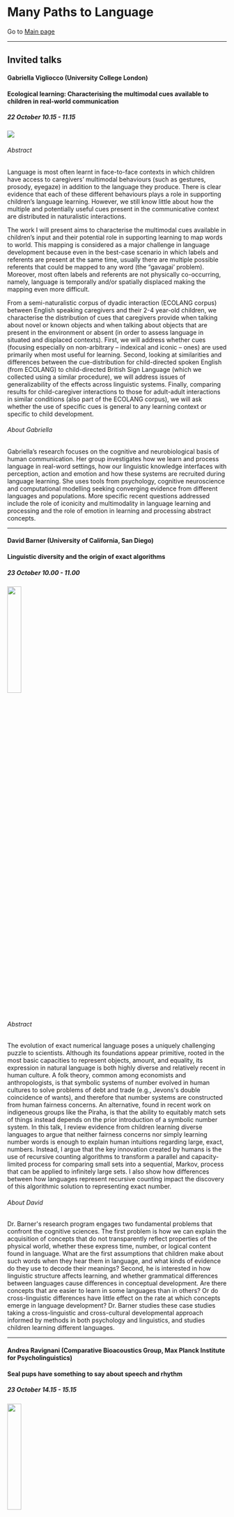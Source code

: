 # Many Paths to Language

Go to [Main page](../MPaL_handbook.md)

---

## Invited talks

#### Gabriella Vigliocco (University College London)
#### Ecological learning: Characterising the multimodal cues available to children in real-world communication

##### 22 October 10.15 - 11.15

<img src="./vigliocco.png">

###### Abstract

Language is most often learnt in face-to-face contexts in which children have access to caregivers’ multimodal behaviours (such as gestures, prosody, eyegaze) in addition to the language they produce. There is clear evidence that each of these different behaviours plays a role in supporting children’s language learning. However, we still know little about how the multiple and potentially useful cues present in the communicative context are distributed in naturalistic interactions. 
	
The work I will present aims to characterise the multimodal cues available in children’s input and their potential role in supporting learning to map words to world. This mapping is considered as a major challenge in language development because even in the best-case scenario in which labels and referents are present at the same time, usually there are multiple possible referents that could be mapped to any word (the “gavagai’ problem). Moreover, most often labels and referents are not physically co-occurring, namely, language is temporally and/or spatially displaced making the mapping even more difficult. 

From a semi-naturalistic corpus of dyadic interaction (ECOLANG corpus) between English speaking caregivers and their 2-4 year-old children, we characterise the distribution of cues that caregivers provide when talking about novel or known objects and when talking about objects that are present in the environment or absent (in order to assess language in situated and displaced contexts). First, we will address whether cues (focusing especially on non-arbitrary – indexical and iconic – ones) are used primarily when most useful for learning. Second, looking at similarities and differences between the cue-distribution for child-directed spoken English (from ECOLANG) to child-directed British Sign Language (which we collected using a similar procedure), we will address issues of generalizability of the effects across linguistic systems. Finally, comparing results for child-caregiver interactions to those for adult-adult interactions in similar conditions (also part of the ECOLANG corpus), we will ask whether the use of specific cues is general to any learning context or specific to child development. 

###### About Gabriella

Gabriella’s research focuses on the cognitive and neurobiological basis of human communication. Her group investigates how we learn and process language in real-word settings, how our linguistic knowledge interfaces with perception, action and emotion and how these systems are recruited during language learning. She uses tools from psychology, cognitive neuroscience and computational modelling seeking converging evidence from different languages and populations. More specific recent questions addressed include the role of iconicity and multimodality in language learning and processing and the role of emotion in learning and processing abstract concepts.

---

#### David Barner (University of California, San Diego)
#### Linguistic diversity and the origin of exact algorithms

##### 23 October 10.00 - 11.00

<img src="./barner.JPG" width="25%">

###### Abstract

The evolution of exact numerical language poses a uniquely challenging puzzle to scientists. Although its foundations appear primitive, rooted in the most basic capacities to represent objects, amount, and equality, its expression in natural language is both highly diverse and relatively recent in human culture. A folk theory, common among economists and anthropologists, is that symbolic systems of number evolved in human cultures to solve problems of debt and trade (e.g., Jevons's double coincidence of wants), and therefore that number systems are constructed from human fairness concerns. An alternative, found in recent work on indigeneous groups like the Piraha, is that the ability to equitably match sets of things instead depends on the prior introduction of a symbolic number system. In this talk, I review evidence from children learning diverse languages to argue that neither fairness concerns nor simply learning number words is enough to explain human intuitions regarding large, exact, numbers. Instead, I argue that the key innovation created by humans is the use of recursive counting algorithms to transform a parallel and capacity-limited process for comparing small sets into a sequential, Markov, process that can be applied to infinitely large sets. I also show how differences between how languages represent recursive counting impact the discovery of this algorithmic solution to representing exact number.

###### About David

Dr. Barner's research program engages two fundamental problems that confront the cognitive sciences. The first problem is how we can explain the acquisition of concepts that do not transparently reflect properties of the physical world, whether these express time, number, or logical content found in language. What are the first assumptions that children make about such words when they hear them in language, and what kinds of evidence do they use to decode their meanings? Second, he is interested in how linguistic structure affects learning, and whether grammatical differences between languages cause differences in conceptual development. Are there concepts that are easier to learn in some languages than in others? Or do cross-linguistic differences have little effect on the rate at which concepts emerge in language development? Dr. Barner studies these case studies taking a cross-linguistic and cross-cultural developmental approach informed by methods in both psychology and linguistics, and studies children learning different languages.

---

#### Andrea Ravignani (Comparative Bioacoustics Group, Max Planck Institute for Psycholinguistics)
#### Seal pups have something to say about speech and rhythm

##### 23 October 14.15 - 15.15

<img src="./ravignani.jpg" width="25%">

###### Abstract

Understanding the origins and evolution of human speech requires multidisciplinary approaches. One approach consists in investigating animals' capacities for sound production. In particular, the function, ontogeny, mechanisms and phylogeny of flexible vocal production in other animals can elucidate early stages of vocal production in the human lineage. Historically, comparative animal work in speech and language has been performed on either non-human primates or birds. However, at least four other taxonomic groups show greater phylogenetic proximity to humans than birds, and more developed vocal production learning capacities than primates. These groups are pinnipeds (true seals, sea lions, fur seals, and walrus), bats, cetaceans, and elephants. Here I focus on pinnipeds and argue that, although this research lags decades behind avian and primate work, pinniped work has much to offer to understand the origins of human speech and music. In this talk, I will first critically review available evidence on mammals' capacities for vocal production learning and rhythm. I will then present: (1) longitudinal data on vocal development in seal pups, suggesting how acoustic features in seal vocalizations change with age and sex, while factoring out maturational influences due to body growth and vocal tract characteristics, (2) a case study of spontaneous vocal imitation, and a systematic experiment of noise-induced frequency shit, suggesting seal pups can modulate their fundamental frequency and formants, (3) experimental data from two groups of seals exposed to conspecific repertoires of different sizes, suggesting that limited auditory input induces less variability in an individual repertoire, (4) daily tracking of acoustic temporal structure, suggesting that pup calls become more rhythmically structured over ontogeny, (5) preliminary evidence on pinnipeds' abilities for interactive vocal timing, obtained from group recordings, playback experiments, and computational modelling, suggesting some limited abilities for ‘turn-taking' in pups. Taken together, this on-going research suggests that pinnipeds' abilities to produce sounds, and to time them precisely, are more developed than previously surmised. Seals, especially in their puppyhood, can be good model species to better understand the evolution of the human speech and rhythm.

###### About Andrea

Why are humans musical, chatty animals? In my research, I investigate the evolutionary and biological bases of rhythm cognition and flexible sound production, and the role they played in the origins of music and speech in our species. I perform sound recordings and behavioral non-invasive experiments in non-human animals (mostly seals), as a comparative effort to understand the evolutionary history of human capacities. I complement animal research with human testing, neurobiological evidence, mathematical models, and agent-based simulations.
I completed my PhD in 2014. My doctoral research, in Vienna (Dept. of Cognitive Biology) and Edinburgh (Centre for Language Evolution), investigated rhythmic and syntactic-like capacities comparatively in humans, chimpanzees and monkeys. Between 2014 and 2020, I performed research as a postdoctoral fellow on vocal communication and rhythm in humans and baby seals, based at the AI-Lab Vrije Universiteit Brussel, Sealcentre Pieterburen, and Institute for Advanced Studies (UvA, Amsterdam). In spring 2020 I moved to the MPI in Nijmegen as an Independent Group Leader to start my interdisciplinary group, Comparative Bioacoustics.


<br/>
<br/>
<br/>
<br/>
<br/>


## Talks

### Language development in non-WEIRD contexts

#### 22 October 11.30 - 12.30

#### Universal and language-specific patterns in the acquisition of sign language phonology

[*Hannah Lutzenberger, Connie de Vos, Onno Crasborn, Paula Fikkert*](./authors.md)

h.lutzenberger@let.ru.nl

Children acquiring signed languages from birth parallel their speaking peers in linguistic milestones.[1] The acquisition of sign phonology brings extra hurdles: children learn to coordinate two articulators, i.e. two hands, and autofeedback is visual and/or tactile rather than auditory. This study is the first to investigate the acquisition of sign phonology in a non-WEIRD context: a Balinese village community. 

Kata Kolok (KK) emerged spontaneously in a labour-intensive community with high congenital deafness. KK's phonology is typologically distinct from WEIRD sign languages, with a larger signing space and fewer marked handshapes.[2] KK children receive signed input from birth, from many hearing and deaf signers. Thus, the acquisition setting is comparable to that of hearing children acquiring a spoken language, unlike the experience of most WEIRD deaf children [1]. 

Case studies of WEIRD sign languages show that early signing is characterised by simplification and substitution of handshapes, locations and movements. Children omit, repeat, or proximalise movements, produce signs at bigger and more salient locations, and assimilate and replace marked by unmarked handshapes.[1,3] 

Using longitudinal data, we examine universalities and differences in sign phonology acquisition. We predict cross-linguistic similarities in movement errors due to general motor development and differences in handshape and location errors due to KK's typological profile.  

We collected 1400 off-target signs produced by four deaf children (spanning 1;5-3;0 years) in a total of 75 hours of naturalistic recordings from the KK Child Signing Corpus. For each error, we analysed (i) attempted target signs, (ii) accuracy of handshape, movement, location, orientation, and body contact, and (iii) error types. Results are interpreted in the light of the literature and KK's phonological system. 

The errors in our data show similarities with patterns described for WEIRD sign languages; (i) handshape and location errors are most common and (ii) movement errors are rare and typically caused by omission or proximalisation. These commonalities may be linked to general motor development, suggesting universality in sign phonology acquisition. Critically, we also observe striking differences. Firstly, KK children substitute both marked and unmarked handshapes (Figure 1); this may be typologically grounded with fewer marked handshapes featuring in the KK lexicon. Secondly, KK children often increase or add body contact (Figure 1c-f). While a preference for fingertip contact has been mentioned in the literature, the role of contact has not been discussed extensively. Increased contact may be a typological feature of KK, but may also be more central to early signing: rather than increasing saliency of location, displacing signs might increase proprioception, providing more autofeedback.

This is the first study to corroborate similarities and differences in child errors of KK and WEIRD sign languages, finding that acquisition of movement has universal tendencies, while handshape and location may be more susceptible to typological differences such as diverging phonologies and language ecologies.

References

1.	Chen-Pichler, D. (2012) Language acquisition. In R. Pfau, B. Woll and M. Steinbach (Eds.), Sign Language: An international handbook (pp. 647-686). Berlin: de Gruyter.

2.	Marsaja, G.I. (2008). Desa kolok: A deaf village and its sign language in Bali, Indonesia. Nijmegen: Ishara Press.

3.	Meier, R. (2005). The forms of early signs: explaining signing children's articulatory development. In B. Schick, M. Marschark, and P. Spencer (Eds.), Advances in the Sign Language Development of Deaf and Hard-of-Hearing Children. Oxford University Press, 202–230.

![Attachment](attachments/86-1.png)

---
<br/>
<br/>
<br/>
<br/>
<br/>

#### Amount and quality of input across speakers: Analysing Sesotho and French corpora

[*Georgia Loukatou, Camila Scaff, Katherine Demuth, Alejandrina Cristia, Naomi Havron*](./authors.md)

georgialoukatou@gmail.com

Most language acquisition research is based on Western, Educated, Industrialised, Rich, Democratic (WEIRD) communities (Henrich, Heine & Norenzayan, 2010), where the primary caregiver is the mother. Mother-child dyad speech has long been the focus of early input studies, despite evidence suggesting that non-maternal input can be important for language outcomes (e.g. Demuth, 1986). Additionally, in many communities (particularly non-WEIRD ones), interaction occurs with multiple speakers rather than mostly the mother (e.g. Casillas, Brown & Levinson, 2019). Yet, few studies describe child-directed speech (CDS) from various speakers, and even fewer investigate this across cultures (see Shneidman & Goldin‐Meadow, 2012). 

In this study, we analyse speech produced around and to children by their mother, other children and adults, in two diverse cultures. We ask who produces the input, and how much of it is child-directed. We also ask whether different speakers vary in terms of utterance length, function (ratio of questions) and lexical diversity. To answer these questions, we annotated three corpora. The non-WEIRD Demuth corpus (Demuth, 1992) in the Sesotho language was recorded in non-industrial South African Lesotho. It contains input to three toddlers aged 2;1-3;3 years. We also annotated recordings from the WEIRD Lyon and Paris corpora (Demuth & Tremblay 2008; Leroy, Mathiot & Morgenstern, 2009) for three children- those with siblings, and the same age range as in the Demuth corpus.

More than 80% of input is child-directed for both French and Sesotho. On average, 79% of French CDS utterances comes from mothers, whereas in Sesotho only 25.3% does (Figure 1). Other children (siblings and peers) provide 3.3% of French CDS, when in Sesotho it corresponds to 10 times that proportion (38.5%). Other adults provide 9.2% of French CDS, versus 15.8% in Sesotho. We ran a mixed-effects linear regression predicting the relative amount of input from different speakers at each session, including a random intercept for target child. The independent variables were the speaker category (mother, children, adults), language (Sesotho, French) and their interaction. There were significant interactions; the ratio of speech from mothers was lower in Sesotho than French (β =-0.27, SE =.0.41, t=-6.31, p<.001), but that from other children was higher (β =0.19, SE =.0.48, t =3.91, p=.002). There were differences between languages in utterance length, function and lexical diversity of CDS, but no differences across speakers in utterance length and lexical diversity. However, children asked considerably less questions in both Sesotho and French (Figure 2).

Thus, CDS is significantly prevalent over overheard speech for both settings. However, the input composition is dramatically different; maternal input is more dominant in the WEIRD corpora compared to the non-WEIRD one. In the latter, other children's input is more prevalent than maternal input, consistent with previous non-WEIRD descriptions. Interestingly, in terms of speech quality, other children's and adults' CDS present similarities with maternal speech within each culture. These results invite further cross-cultural early input research, in order to check if these speech compositions and qualities are representative of WEIRD and non-WEIRD quantifiable distinctions, and the impact these might have for language development.

![Attachment](attachments/88-1.png)

![Attachment](attachments/88-2.png)

---
<br/>
<br/>
<br/>
<br/>
<br/>

#### Child-directed speech of multiple socializes in Mayan Tsotsil acquisition: A qualitative and interactional look

[*Lourdes De León*](./authors.md)

lourdesdeleonp@gmail.com

Research on input and child-directed speech [hereafter CDS] has been strongly biased toward dyadic mother-child interaction. Language socialization studies have long argued that the communicative environments of children show cultural variation and that, in many cultures, CDS is low in frequency and may be distributed among multiple caregivers (de León 2012; Ochs & Schieffelin 1984). Recent cross-cultural studies in language acquisition provide statistical evidence on the low frequency of direct input to infants in several nonindustrial societies; they argue that, the low rate notwithstanding, children show no language developmental delays (Shneidman & Goldin-Meadow 2012). However, given its statistical orientations, these studies normally consider decontextualized linguistic items while neglecting the real-time interactions that originally mediated the data. As a result, we know very little of the interactional dimensions of CDS in such cultural contexts.

The present study aims to address this gap by providing a linguistic anthropological analysis of CDS in Tsotsil Mayan. As in many nonindustrial societies, CDS in Tsotsil has a significantly lower rate compared to Western middle-class input reports (see Casillas, Brown and Levinson 2019 for Tseltal, neighbouring language). However, I will document here how Tsotsil infants are immersed in a variety of interactions distributed across multiple caregivers. Among adult caregivers we find a collection of interactional routines (e.g., rhetorical questions, prompting, teasing, and directives) that normally occur in triadic and other multiparty interactions (de León 2012). Sibling socializers also engage with young charges in play and care interactions some of which highlight structural properties of the language. Both adult and sibling CDS provide variation sets with morphological and lexical substitutions as well as repetition and rephrasing (Küntay and Slobin 2002).

In contrast to the conventional definition of input, which constructs the infant as a receptive vessel of language, an interactional approach to CDS reveals children's emerging skills as semiotic agents who co-construct action and meaning with others. I argue here for including a broader spectrum of sources of input coming from multiple socializers to gain a more complete picture of communicative environments of children in nonindustrial cultures. To fully appreciate the richness of this process, we must consider the qualitative dimensions of CDS anchored in natural, everyday interactions.

The study is rooted in over three decades of anthropological and linguistic research in Zinacantán, Chiapas, México. It is part of larger longitudinal research on language acquisition and socialization of four children from 1 to 4 years old (de León 2012) and five supplementary children. For the present study, I focus on two focal children (a girl and a boy) of the same extended family. For the first child I look at a sample of data of interactional routines at 11 months old. For the second child I analyze twenty events of sibling play and care from 1;7 to 2;7 years old.

References

Casillas M, Brown P, Levinson SC. 2019. Early language experience in a Tseltal Mayan village. Child Development. DOI 10.1111/cdev.13349

De León L. 2012. Language socialization and multiparty participation frameworks. In The Handbook of Language Socialization, ed. A Duranti, E Ochs, BB Schieffelin, pp. 81–111. Malden: Wiley-Blackwell

Küntay, A., Slobin, D. I. (2002). Putting interaction back into child language: Examples from Turkish. Psychology of Language and Communication, 6:5-14.

Ochs E, Schieffelin BB. 1984. Language acquisition and socialization: Three developmental stories. In Culture Theory: Essays on Mind, Self, and Emotion, ed. RA Shweder, RA LeVine, pp. 276–320. Cambridge: Cambridge Univ. Press

Shneidman L, Goldin-Meadow S. 2012. Language Input and Acquisition in a Mayan Village: How important is directed speech? Developmental Science 15(5): 659–73

---
<br/>
<br/>
<br/>
<br/>
<br/>

Go to [Main page](../MPaL_handbook.md)

---

### Disorders and delays in language development

#### 22 October 11.30 - 12.30

#### Varying relationships between parent input and the neural mechanisms of language development in infants at high and low risk for Autism

[*Rachel R. Romeo, April Boin Choi, Laurel J. Gabard-Durnam, Carol L. Wilkinson, April R. Levin, Helen Tager-Flusberg, Charles A. Nelson III*](./authors.md)

rachelromeo@gmail.com

Introduction: Autism Spectrum Disorder (ASD) is a neurodevelopmental disorder characterized by general impairments in social communication skills, though children with ASD vary greatly in the development of other receptive and expressive language skills. Because early language skills predict later functioning in individuals with ASD, it is critical to better understand factors that influence language development in this population, how this may differ from typically developing children, and the neurobiological mechanisms by which these factors influence early development. 

Methods: We investigated these questions in a subsample of infant-mother dyads from a longitudinal, prospective study of ASD biomarkers in 218 infants at either high familial risk of ASD (HRA) due to having an older sibling with ASD, or low risk controls (LRC) who have no family history of ASD. The present subsample (n=48) included 25 LRC and 23 HRA infants, of whom 12 received ASD diagnoses (HRA+, oversampled) and 11 did not (HRA-). At 18 months of age, dyads engaged in 10 minutes of free-play with a set of experimenter-provided toys. Videos were transcribed verbatim and three measures of parent language input were extracted, including quantitative measures (word tokens) and qualitative measures of lexical diversity (word types) and grammatical complexity (mean length of utterance [MLU] in morphemes). At 24 months, standardized assessments of receptive and expressive language skills (Mullen Scales of Early Learning) and high-density resting-state electroencephalography (EEG) were collected. The EEG measure of interest is power in the gamma band (30-50 Hz) over the frontal scalp region, which has previously been found to relate to children's development of language and higher cognitive skills. 

Results: In the sample as a whole, all three input measures (types, tokens, and MLU) were positively correlated with expressive MSEL scores, indicating that infants exposed to greater quantity and quality of input at 18 months exhibited greater expressive language scores 6 months later. Only tokens correlated with receptive MSEL scores. A group-by-input interaction indicated that HRA infants showed stronger input-skill relationships than LRC infants, and within the HRA group, HRA+ infants showed stronger input-skill relationships than HRA- infants (Figure 1). Furthermore, in high risk infants, greater/higher quality input was correlated with lower baseline frontal gamma power, which significantly mediated relationships between input and later expressive language scores (Figure 2).

Conclusion: Results indicate frontal gamma power as a mechanism linking quantitative and qualitative measures of language input to language development in infants at elevated risk of ASD, and importantly, suggest that neural mechanisms underlying language input-output relationships vary depending on ASD risk and diagnosis. Furthermore, findings of a moderation by group suggest that infants at familial risk of ASD may be even more sensitive to the quantity and quality of their language environments. This has important implications for early intervention to support language development in high-risk children.

![Attachment](attachments/20-1.png)

![Attachment](attachments/20-2.png)

---
<br/>
<br/>
<br/>
<br/>
<br/>

#### Naturalistic language input to Blind, Deaf/Hard-of Hearing, and typically-developing infants: A quantitative and qualitative analysis

[*Erin E. Campbell, Sarp Uner, Elika Bergelson*](./authors.md)

erin.e.campbell@duke.edu

Blind, deaf/hard-of-hearing (DHH), and typically-developing infants have divergent sensory experiences, but does their early linguistic input vary as well? Quantitatively, DHH and typically-developing children are reported to hear equivalent adult word counts in naturalistic recordings (VanDam et al., 2012); this has never been examined in blind children. Qualitatively, parent speech is found to vary across groups in utterance-type (blind vs. sighted; Kekelis & Anderson, 1984; Moore & McConnachie, 1994) and parent responsiveness (DHH vs. hearing; Nittrouer, 2010). While blind children quickly catch up to typically-developing peers on language milestones (Landau & Gleitman, 1985; Perez-Pereira & Conti-Ramsden, 1999), DHH children learning spoken language often experience persistent delays (Moeller et al., 2007). However, no previous work compares language input across blind, DHH, and  typically-developing infants, using one methodological approach. We tackle this here, asking whether parent speech varies by infants' sensory abilities: quantitatively (Analysis 1: talk amount), and qualitatively (Analysis 2: talk content). 

Analysis 1: We measured speech input using LENA daylong audio-recordings from blind infants (n=5; age: 9-31 mos.)*, DHH infants (n=11; age: 14-31 mos.), and typically-developing infants (n=22; matched to DHH on age or hearing-age, maternal education, and gender; age: 6-31 mos.). Using LENA's Adult-Word-Count estimate, we find no significant differences in speech input quantity across groups (ps> .05 by Kruskal-Wallis Test; Fig.1). 

Analysis 2: We collected 30-minute video-recordings of unstructured parent-child interaction from one blind infant (n=1; age: 10 and 14 mos.)*, and used analogous video-recordings from DHH (n=22; age: 13-16 mos.) and typically-developing infants (n=18; age: 13 mos.). These video-recordings were fully transcribed and part-of-speech tagged. We focus on sense-specific adjectives as one way parents may provide linguistic descriptions of perceptual features that their children cannot access. Adjective tokens were coded as amodal, visual, tactile, hearing, smell, or taste. While we found no difference in overall adjective quantity or in proportion of amodal adjectives (Kruskal-Wallis test; p>.05), adjective modality differed by group (Fig.2). Specifically, DHH infants heard the smallest proportion of hearing-related adjective tokens (Bonferroni-corrected Dunn Test, p=.035; Fig.2).

Taken together, these results suggest that (1) blind, DHH, and typically-developing infants are exposed to approximately the same amount of linguistic input but that (2) the content of this input may be tailored to the child's sensory experience, particularly for DHH infants. Notably, speech in the environment of DHH infants may misrepresent speech heard by these children; our qualitative result of fewer hearing-related adjectives said to DHH infants highlights a further difference in their input. In contrast, while Ns are low, blind infants appear to hear similar speech input as sighted peers, with more work needed. These results provide initial data on how much parents talk to blind, DHH, and typically-developing infants, and how modality-specific this language input may be. This in turn has implications for the language learning trajectories and lexicons of infants with differing sensory experiences.



\* In US/Europe: Incidence of blindness in children is 3/10,000; incidence of DHH (>40 dB) is ~10/10,000 (Gilbert 2003; CDC, n.d.). This difference is reflected in our sample sizes; recruitment is ongoing.

![Attachment](attachments/95-1.png)

![Attachment](attachments/95-2.png)

---

#### Task-dependent impact of adult words on vocalization patterns in Angelman and Down Syndromes

[*Lisa R. Hamrick, Amanda Seidl, Bridgette L. Kelleher*](./authors.md)

lrague@purdue.edu

Background: North American children who hear more adult speech vocalize more and have better language outcomes (e.g., Ramírez‐Esparza, García‐Sierra, & Kuhl, 2014). Furthermore, recent evidence suggests that adult and child vocalizations may vary by setting and task, meaning that certain tasks may be well-suited to evoke particular vocalization patterns in typically developing children and their caregivers (Soderstrom & Wittebolle, 2013). Children with neurogenetic syndromes, such as Angelman syndrome (AS) and Down syndrome (DS), exhibit language delays early in development; however, it is unclear whether adult speech and task context similarly impact early speech development among children with these syndromes, as most research has been conducted in non-syndromic populations. Importantly, children with neurogenetic syndromes may exhibit differences in their responsiveness to adult words or sensitivity to task context which influence the efficacy of standard intervention approaches. Therefore, clarifying these associations in neurogenetic groups provides an opportunity to tailor early intervention strategies to the needs of these unique populations (Mahoney et al., 2020). This study examines child vocalization patterns and the impact of adult speech across three discrete tasks – child-only play, unstructured parent-child interaction, and structured parent-child interaction. 

Method: Six children with AS (aged 11-19 months) and 15 children with DS (aged 5-20 months) completed PANDAbox, a series of parent-administered play-based tasks via telehealth. We focus on 3 tasks from PANDAbox: the Developmental Play Assessment (DPA), Parent-Child Interaction (PCI), and Story Time (ST). During DPA, children play independently with 3 sets of toys for 8.5 min while parents are instructed to refrain from engaging with their child. During PCI, the child and parent play together with another set of toys for 10 min. During ST, parents are provided with a short book to read with their child (task length: 1-6 min). We used the LENA system (Xu et al., 2008) to audio record all 3 tasks. We used utterance-level data obtained from LENA software to calculate the number of child vocalizations (CV) and adult words (AW) that occurred during each task, which we converted to rates (count/min) to account for varying task lengths. We predicted (1) that there would be a positive association between CV rate and AW rate during PCI and ST and (2) that CV rate would be higher during PCI and ST than during DPA. We also explored (3) whether CV and AW rates are different between PCI and ST. 

Results: We conducted analyses in R. We used non-parametric analyses (Wilcoxon, Spearman's) and discuss results in terms of effect sizes due to our small sample. We ran analyses for each group separately. CV and AW rate were not significantly associated during any tasks for either group (rho's<.37, p's>.497; Figure 1). CV rate during PCI and ST was generally higher than CV rate during DPA for AS (PCI: W=11, p=.310, d=.58; ST: W=11, p=.310, d=.65) and DS (PCI: W=78, p=.158, d=.71; ST: W=63, p=.042, d=.73; Figure 2). CV rate did not differ between PCI and ST for either group (p's=1.00; Figure 2). AW rate was higher during ST than PCI for both groups (AS: W=24, p=.394, d=.64; DS: W=181, p=.004, d=1.14; Figure 2). 

Conclusion: We found that children in both groups tend to vocalize at higher rates while interacting with a parent compared to supervised independent play, and parents' word counts were highest while reading a book with their child. However, child vocalization rate was not related to adult word rate in either interactive task, suggesting that adult vocal behavior may not impact child vocal patterns over and above the effect of task context during short, structured tasks. These findings can inform language treatment planning by clarifying which factors are relevant for increasing child speech rate for children with neurogenetic syndromes.

![Attachment](attachments/72-01.png)

![Attachment](attachments/72-02.png)

---
<br/>
<br/>
<br/>
<br/>
<br/>

Go to [Main page](../MPaL_handbook.md)

---

### Complexity in child-directed speech

#### 22 October 13.15 - 14.15

#### Parents' talk about conceptual categories with infants: Stability, variability, and implications for expressive language development

[*Ran Wei, Anna Kirby, Letitia Naigles, Meredith Rowe*](./authors.md)

ran_wei@g.harvard.edu

Children's developing understanding of conceptual categories plays a critical role in their language development. Word learning stands at the crossroads of children's language and conceptual development and serves as a gateway to development in both domains (Waxman, 2007). Many theories of lexical development contend that children acquire language through their interactions with the social world, especially with their parents (Vygotsky, 1978; Waxman & Hall, 2007). Talk about conceptual categories is a potential mechanism through which parental input facilitates word learning. Regularities in linguistic input that highlight properties and boundaries of categories may support children's acquisition of concepts and corresponding labels (Mervis, 1987).
The current study aims to test this hypothesized mechanism. Previous studies have shown that adults' use of generics (e.g.,“Strawberries are delicious.”), one form of talk about categories, contributes to children's learning about categories and their properties (Gelman et al., 2014). However, it remains unknown how parents use generics with infants. Further, we know little about other ways in which parents discuss categories with children or about associations between parents' talk about categories and children's expressive language development.

The current study addresses the following questions:

1. Do parents discuss conceptual categories with infants, and if so how?
2. Does parents' input about conceptual categories vary by parent education?
3. Does parents' discussion of categories predict infants' expressive language skills?

The sample consisted of forty-six U.S. families with varying levels of parental education, M = 15.6 years, SD = 2.14, range = 10 – 18. We recorded and transcribed caregiver-child dyads' semi-structured play sessions at child age 10, 12, 14, and 16 months. Transcripts were coded for parents' talk about categories (see Table 1 for coding scheme), Cohen's Kappas > 0.80. We calculated the raw frequency of parents' generic language (GL), non-generic language about categories (CL), and total utterances about categories (GCL, including both GL and CL). To account for parents' overall talkativeness, we also calculated the density of GL, CL, and GCL (i.e., frequency divided by the total number of parental utterances). We derived parents' word types (i.e., the number of different words produced) from the transcripts as a control measure of parental vocabulary diversity. Parents reported children's receptive and expressive vocabulary using the MB-CDI at each visit, and we used the Mullen Scales of Early Learning to assess children's expressive language skills at 18 months.

We found that individual differences in parent GL use were stable over time, whereas differences in CL use were more variable. That is, overall, parents who used more and denser GL at one visit also did so at other visits. Parents who had received more education produced more and denser GCL. The mean frequency and density of GL and GCL (averaged across the four visits), as well as the mean frequency (but not mean density) of CL, significantly predicted children' expressive language at 18 months, controlling for parent education, 10-month receptive vocabulary, treatment status, and parent mean word types across visits (see Table 2 for OLS regression models). Further, controlling for covariates, the mean frequency of GCL mediated associations between parent education and children's 18-month expressive language skills. Our findings suggest that parents' talk about categories may support children's learning about categories and their corresponding labels.

![Attachment](attachments/50-1.png)

![Attachment](attachments/50-2.png)

---

#### Testing syntactic simplicity: wh-in-situ vs. fronted wh-questions in L1 acquisition

[*An Nguyen, William Howe, Géraldine Legendre*](./authors.md)

an.nguyen@jhu.edu

A detailed examination of 10,000 English wh-questions from CHILDES reveals that the reported empirical picture of wh-question acquisition is incomplete: a type of wh-in-situ, probing questions (PQs), has been left out from most discussions despite its presence (>10%) in child-directed speech. Unlike wh-in-situ echo questions (EQs), PQs are used to request new information, and parents frequently use PQs and fronted information-seeking questions alternatively. An example from the Weist corpus is shown below:

FAT: if the dinosaur roars what's the baby gonna do? - CHI: it gonna roar [...]

FAT: but if the dinosaur roars the baby is gonna be what? - CHI:  scared.

The presence of PQs contradicts a popular claim that children never hear wh-in-situ questions in English (Yip and Matthews, 2007) or only hear them as EQs (Becker and Gotowski, 2015). Furthermore, the fact that PQs share the pragmatic space with fronted wh-questions while having fewer syntactic operations (no overt wh-movement or auxiliary inversion) allows us to test simplicity-based theories of syntax acquisition (e.g. Jakubowicz, 2011), which predict children's preference for PQs. This experimental study seeks to (1) confirm that children accept PQs as information-seeking questions and (2) test the simplicity-based account's prediction.

Nineteen native English-speaking children (M=4.01, 7 males) participated in a comprehension-production study. The comprehension task contained 12 vignettes. Children saw the stories on the screen while hearing true but under-informative statements (Figure 1). At the end of each vignette, children heard either a PQ or EQ (both have the same surface structure but differ prosodically, as EQs have a strong rising pitch while PQs have a flat/falling pitch). If they understand the pragmatics of EQs and PQs, they will repeat the under-informative statement given an EQ but provide the more specific answer given a PQ. Indeed, children gave new-information answers to PQs and repetition answers to EQs with an accuracy significantly above chance (t(147)=2.86, p=0.004), and provided twice as many target as non-target answers (Table 1). In the elicitation task, children were instructed to ask an alien several wh-questions. The experimenter first primed them by using both an in-situ and a fronted wh-structure in 2 practice trials. Children completed 10 additional trials. Despite the priming attempt, children only produced fronted wh-questions. 

The comprehension results confirm that children can use prosody to aid comprehension (Snedeker, 2008). Children differentiate PQs from EQs and understand that PQs request new information. This challenges the assumption that children only interpret English wh-in-situ as EQs. The elicitation results, however, do not support simplicity-based accounts (PQs were not produced). Two possible explanations are explored. First, children prefer to maximize the interrogative illocutionary force. This is supported by Pozzan and Valian (2016): despite 38% of non-inverted yes/no questions in child-directed speech, children never produce such structures when elicited. In their and our case, children choose to signal a question early by fronting the wh-word/auxiliary over a simpler syntactic structure. Second, in line with Schneider et al.'s (2019) proposal that children's production has less variability than their input because they filter out low-frequency variants, English-speaking children may treat PQs as ‘noise' and only regularize to higher-frequency fronted questions. However, frequency cannot be the sole determiner: despite having similar input frequencies of wh-in-situ, French-speaking children do produce this structure in elicitation tasks (Strik, 2007). Regularization may also be sensitive to the number of variants (types of wh-questions) as well as across-speakers variability within each type. French allows more wh- variants, and their wh-in-situ shows less prosodic variability than English.

![Attachment](attachments/85-1.png)

![Attachment](attachments/85-2.png)

---

#### Characterising lexical richness in the language of children's books

[*Nicola Dawson, Yaling Hsiao, Kate Nation*](./authors.md)

nicola.dawson@psy.ox.ac.uk

Children learn from the language they hear (e.g., Cameron-Faulkner et al., 2003). Evidence suggests that children who experience greater amounts of sophisticated and diverse child-directed talk develop larger vocabularies and better reading skills, and are at an advantage in early school achievement (Hart & Risley, 1995; Huttenlocher et al., 1991, 2010; Rowe, 2008, 2012). Access to the language of children's books via shared reading may be a particularly rich source of linguistic input in the early years, but to understand how exposure to book language may support children's learning, it is important to identify how book language differs to everyday conversation.

In this study, we compared the lexical properties of children's picture books and child-directed speech. The picture book corpus comprised 160 texts commonly read to children aged 0-5 years (around 316,000 words), while the spoken language corpus comprised adult speech directed at children within a similar age range compiled from 10 corpora in the CHILDES UK database (around 3.8 million words). Our aims were to a) quantify how the language of children's books differs from child-directed speech on measures of lexical richness (e.g., lexical diversity and lexical density), and b) identify the words occurring in children's books that are most uniquely representative of book language, and examine how their lexical properties differ from words that occur more commonly in child-directed speech. 

Following Montag et al. (2015), we examined lexical diversity in each corpus by plotting the number of unique words (types) against the total number of words (tokens) at different sample sizes. These type-token ratio curves show that, at any given sample size, picture books contain a greater number of unique word types than child-directed speech, replicating the finding reported in Montag et al. (2015). Lexical density was calculated as the number of words in each corpus classed as ‘lexical' relative to the total number of words. Lexical items comprised nouns (excluding proper nouns and pronouns), adjectives, verbs (excluding modal and auxiliary verbs) and adverbs derived from adjectives (e.g., ‘fast' and ‘happily'). These analyses revealed that lexical density in the picture book corpus was 43%, compared to 29% in our sample of child-directed speech. 

To identify the words most unique to children's picture books, we performed a keyword analysis with the picture book corpus as the target corpus, and the spoken language corpus as the reference corpus (Kilgarriff, 2009). This method produces a ‘keyness' score for each entry in the target corpus which reflects frequency of occurrence in the target corpus relative to frequency of occurrence in the reference corpus. Words with higher keyness scores are more unique to book language, while words with keyness scores below 1 are more common in child-directed speech. We then selected the 300 words with the highest keyness scores and the 300 words with the lowest keyness scores and compared them on three lexical properties: age of acquisition, arousal, and concreteness. Our analyses indicated that the words most representative of children's picture books are later acquired, more abstract, and more arousing than the words more commonly encountered in child-directed speech (Figure 1). 

Our analyses show that the language of children's books is lexically denser and more lexically diverse than the language children hear via conversational spoken language. The words that are most unique to children's books relative to everyday spoken conversation are more advanced, and represent the types of words children need to read, understand and use as they become independently literate. These findings have implications for children's early language learning, as access to books via shared reading activities may help contribute to a richer, more sophisticated and more diverse linguistic environment.

![Attachment](attachments/4-1.png)

---
<br/>
<br/>
<br/>
<br/>
<br/>

Go to [Main page](../MPaL_handbook.md)

---

### Language processing across age and input characteristics

#### 22 October 13.15 - 14.15

#### Investigating the interplay between parental speech input, speed of processing and vocabulary development

[*Julia Egger, Caroline Rowland, Christina Bergmann*](./authors.md)

julia.egger@mpi.nl

Infants show wide variability in their early language acquisition. Past research has linked parental speech input, both in terms of quantity and quality, to this variability. But not only the parental input, also the infant's own abilities play an important role. Hurtado, Marchman and Fernald (2008) investigated the relationship between various measures of parental speech input (number of utterances, word tokens, word types and mean length of utterance) to the concurrent vocabulary size of 18-month-old infants and their vocabulary growth at 24 months (as measured by the CDI) as well as to the infants' lexical processing speed. They showed that the way mothers talked to their child affects both the infants' vocabulary growth as well as their individual speed of processing ability. Weisleder and Fernald (2013) took the investigations a step further and looked into how the amount of child-directed speech impacted vocabulary growth through speed of processing. Their results reveal that the effect of the speech input on vocabulary is mediated by the infants' individual processing capabilities.

However, it is still unclear which aspects of the speech input influence the infant's linguistic development and to which extent and how they then interact with individual speed of processing. 

Two of the aspects that Hurtado and colleagues studied were maternal (1) mean length of utterance (MLU) as an indicator of input complexity and (2) number of word types as an index of lexical diversity. While both of these are expected to play a major role in determining how children acquire language, we suggest that the impact they have on language development might be different for these factors. 

Parental MLU, indicating input complexity, might provide benefits for the children, but only if they can process these longer and more complex sentences. We therefore predict that the influence of parental input complexity on vocabulary development will be mediated through the infant's individual speed of processing. We hypothesise concretely that fast processors will benefit from higher parental MLU as they can process more complex sentences, whereas slow processors may be hindered by regularly hearing such complex sentences in their input.

Regarding lexical diversity, we would not expect an influence on processing capabilities. Rich variety in lexical input aids the children in building their lexicon, which then in turn can affect their processing. Thus, we hypothesise that lexical diversity correlates with vocabulary and has no direct link to speed of processing, which might indirectly be affected through vocabulary growth.

In order to verify these predictions, we tested 60 18-month-old infants learning Dutch. We assessed their lexical speed of processing in a looking-while-listening paradigm and used the Dutch CDI to determine their concurrent vocabulary size and subsequent vocabulary growth at 24 and 30 months. Parental speech input was sampled during a lab-based play session at 18 months. We used CLAN to compute the parental mean length of utterance in morphemes and lexical diversity with VOCD. We are only able to include 38 infants, as we needed both valid speed of processing measures and filled in CDI questionnaires at 18 and 24 months for our analyses. 

To be able to both quantify support for the alternative and the null hypothesis, we use Bayesian mediation analyses to test our predictions. Preliminary results (n=25) reveal an inconclusive relationship between parental MLU and vocabulary development (BF01 =.609). However, they indicate that our prediction is borne out at least numerically that faster processors benefit more when exposed to more complex language input (see Figure 1). Regarding type diversity, we do find preliminary evidence for a relationship between diversity and vocabulary growth. Taken together, our results demonstrate how we can further elucidate the role of input and infants' own processing skills in lexical development.

![Attachment](attachments/1-1.png)

---

#### Predicting lexical processing efficiency at 9 Months from the home language environment: Child-directed vs. ambient speech

[*Jayde E. Homer, Abbie Thompson, Jill Lany*](./authors.md)

jaydehomer@wustl.edu

By 18 months of age, lexical-processing efficiency (LPE), or the speed and accuracy with which infants comprehend familiar words, leverages subsequent gains in language development (Marchman & Fernald, 2008). At this age, LPE is more strongly driven by child-directed speech (CDS) than by the sheer quantity of words heard in the home (Weisleder & Fernald, 2013). While this suggests that only speech directed to children supports language development, the aspects of the language environment that matter most can change across development (Rowe, 2012). Infants begin to comprehend words by 6 months, likely supported by advances in speech-sound perception and word segmentation. Both speech-sound perception and word segmentation rely on extracting statistical regularities, and are likely to be impacted by experience with ambient speech. Thus, we asked whether the total amount of speech that young infants hear is relevant to their developing LPE. We assessed 38 infants (primarily White and learning American English) at 9 months of age on their home language environment (HLE) and LPE. HLE was assessed by collecting 16 hours of audio recordings via LENA devices. LENA software provides automatic estimates of adult-produced word counts (AWC16). We identified two non-consecutive hours containing the most speech an infant heard across the two days (AWC2). We transcribed all the audible speech within those segments and annotated each utterance as CDS or Overheard Speech (OHS). Using these codes, we computed specific measures of HLE: tokens (total word count), types (number of unique words), and the type-to-token ratio (TTR; reflects both the amount of speech and its repetitiveness) for total speech, CDS, and OHS. These common measures provided estimates of language input that go beyond counts by telling us whether infants hear many of the same words repeated, or instead hear a diverse set of words.

LPE was assessed using a looking-while-listening task, in which infants saw images of two familiar items taken from a set of four early-learned items (i.e., dog, kitty, milk, banana) and heard the label for one of them. Infants' received an accuracy score reflecting the average proportion of time spent looking at the labelled item between 300ms and 3,300ms post label-onset. Replicating Bergelson and Swingley (2012), infants showed evidence of comprehension (M = .53, SD = .09) above chance (t(37) = 2.42, p < .05). Measures of the HLE revealed that the average AWC16 was 20395.03 words (SD = 10717.30), and AWC2 was 6080.66 words (SD = 2712.04), as shown in Figure 1. The word count of the transcribed two-hours recordings yielded slightly higher word counts than the LENA measures on that same sample (i.e. AWC2). In our transcriptions (Figure 2), infants heard 8213.79 words on average (SD = 3787.36), 26% of which was classified as CDS. Separate linear regressions revealed that AWC16 significantly predicted greater LPE (p < .05) while AWC2 did not. CDS tokens and types also did not significantly predict LPE (p = .78). In a multiple regression, AWC16 significantly predicted greater LPE (p < .05), while CDS tokens did not (p = .62). Thus, the only significant predictor was AWC16. Note that AWC16 was positively correlated (r = .38, p < .05) with maternal education (M = 16.42, SD = 2.57), while CDS token counts were not (p = .13). Maternal education was also correlated with LPE  (r = .41, p < .01), supporting the possibility that the AWC16 captures important variance that is associated with LPE. These results suggest that in the first year of life, the sheer amount of language infants hear may be more important to shaping lexical-processing skills than more fine-grained measures of smaller HLE samples, like CDS, or more specific features of the CDS, e.g. lexical diversity and repetitiveness. Thus, while CDS plays a stronger role in shaping toddlers' language development, the importance of ambient speech in early language development should not be discounted.

![Attachment](attachments/13-1.png)

![Attachment](attachments/13-2.png)

---

#### Developmental effects in the on-line use of morphosyntactic markers: Evidence from Tagalog

[*Rowena Garcia, Gabriela Garrido Rodriguez, Evan Kidd*](./authors.md)

rowena.garcia@mpi.nl

Studies have shown cross-linguistic differences in children's real-time use of morphosyntactic markers for thematic role assignment. Experiments in Turkish have revealed that children as young as 4 years can already use case marking to predict the upcoming second noun (Özge, Küntay, & Snedeker, 2019), while studies in German have demonstrated that even at the age of 6, children are not as efficient as adults in using case markers on-line (Schipke, Knoll, Friederici, & Oberecker, 2012). Based on models of language processing which assume that the parser makes use of distributional information (connectionist: e.g., Chang, Dell, & Bock, 2006; expectation-based: e.g., Levy, 2008), this difference may be due to the consistency of the case markers and the frequency of patient-initial sentences in the language. In this research, we tested this prediction in Tagalog (Austronesian), an understudied verb-initial language that uses pre-nominal morphosyntactic markers to assign thematic roles (i.e., voice-marking on the verb and a prenominal marker).

In Tagalog, the agent voice -um- indicates that the ang-marked noun is the agent [Table 1a, b], while the patient voice -in- marks the ang-phrase as the patient [Table 1c, d]. Post-verb word order is relatively flexible. Evidence from child-directed speech shows that the patient voice is overall more frequent, as well as the agent-initial order (Garcia, Roeser, & Höhle, 2019). Given this distribution, children are expected to learn the patient voice mapping before that of the agent voice, as children have more exposure to the former than the latter, facilitating the rapid implementation of online parsing decisions.

To test this hypothesis, we conducted an eye-tracking experiment with 32 adults (controls) and 151 children (fifty-three 5-year-olds, forty-nine 7-year-olds, forty-nine 9-year-olds), who saw a picture depicting a transitive action between two animals. After 1500ms of silence, they heard an audio-recorded sentence [Table 1a-d] that corresponded to the picture. They were told to pay attention because there would be questions about what they had seen and heard. There were 32 experimental items (8 per sentence condition) and 32 fillers. Our independent variables were voice and the order of the thematic roles; and the dependent variable was the proportion of fixations to the agent in the picture. Our analyses determined whether participants looked at the referent of the upcoming noun even before it is mentioned (Noun1 region), based on the voice-marking on the verb and the noun marker that they had previously encountered. 

A permutation analysis revealed that the ability to use morphosyntactic markers to assign thematic roles develops with age. The 5-year-olds showed divergence in the looks to the agent between agent-initial and patient-initial conditions only after the noun onset. However, similar to adults, 7- and 9-year-old children showed predictive use of the morphosyntactic markers in the patient voice. Thus, in Figure 1 (bottom panel), 7-year-olds looked more to the agent during the pre-noun regions when the sentence was agent-initial than when it was patient-initial (significant regions are shaded grey). However, in the agent voice we only found divergence after noun onset.

Our results showed that children's online use of morphosyntactic markers develops with age, with adult-like online predictive processing only beginning to emerge at 7 years. Furthermore, we found that the real-time use of the markers is modulated by voice—with the patient voice being used more efficiently than the agent voice. We interpret this to reflect the participants' sensitivity to the distributional properties of the language in line with expectation-based and connectionist sentence processing models.

![Attachment](attachments/45-2.png)

![Attachment](attachments/45-1.png)

_Figure 1._ Seven-year-olds' average proportion of looks to the agent throughout the trial. The sentence regions are indicated by the rectangles (NM1 refers to the first noun marker, Adj to adjective, NM2 to the second noun marker). The small grey/black bars around -0.01 indicate the p values for each time bin. The large grey bars indicate the time bins which were found to be significant in the permutation analysis.

---
<br/>
<br/>
<br/>
<br/>
<br/>

Go to [Main page](../MPaL_handbook.md)

---

### Socioeconomic status and language development

#### 23 October 11.15 - 12.15

#### Reading practices and behaviors of Hispanic parents during shared book reading

[*Daniela Avelar, Adriana Weisleder, Maritza Marquez, Roberta M. Golinkoff*](./authors.md)

davelar@udel.edu

With the increasing number of Hispanic children in the U.S. and Hispanic children scoring lower than their non-Hispanic peers in assessments of early literacy at the start of Kindergarten (NCES, 2018), understanding the early literacy environments of Hispanic children is critical. Reading to young children can influence their language and emergent literacy skills (e.g., Bus et al., 1995). A meta-analysis revealed that dialogic reading, a style of reading involving questions, comments, and expansions, was a strong predictor of children's vocabulary (Mol et al., 2008). Notably, they found weaker effect sizes for children from low-income households or who had less educated mothers. Previous studies report that Hispanic families in the US have fewer books at home (e.g., Flores et al., 2005), are less likely to read with their children (e.g., Boyce et al., 2010), and view reading as an adult directed-activity in which children should be passive listeners (Melzi et al., 2013) than non-Hispanics. 

The current study presents preliminary results from a new survey that queries Hispanic parents' reading beliefs and behaviors when they read with their children in English and in Spanish. Existing surveys do not disentangle the differences between reading in each language and thus do not fully capture the home literacy environment and reading interactions in these families. The Bilingual Reading Survey was developed by adapting questions from the Parent Reading Belief Inventory (PRBI; DeBaryshe & Binder, 1994) and the STIM-Q (Mendelsohn et al., 2016). The goal was to provide a comprehensive description of Hispanic families' reading practices by examining the language in which shared reading occurs. 

Seventy-five Hispanic parents of children between one and six years of age completed the Bilingual Reading Survey over the phone or online. Maternal education was used as proxy for SES. 

A series of repeated measures ANOVAs were run to determine if there were differences between reading in English and Spanish for low SES (completed high school or less) and high SES (completed some college or more) families. For the number of books at home, there were main effects for language and SES, (p's<.001). High SES families reported having more books than low SES families and all families reported having more books in English than Spanish. Similarly, for the number of days a week parents read to their children, there were main effects for language and SES, (p's<.026; Figure 1). High SES reported reading more than low SES families, and families read more in English than in Spanish. There was no significant difference in how often parents asked their children questions during reading in each language. There was a marginally significant interaction in parents teaching children letters and sounds when they read (p=.071) suggesting that high SES parents teach their children about letters and sounds more often when they read in English than in Spanish. Finally, there was a significant difference in how often parents define words for children (Figure 2). Low SES parents define words less frequently when they read in English, while high SES parents define words equally when they read in either language. 

These results provide novel information about reading practices in US Hispanic families in both English and Spanish. These results suggest that Hispanic parents read less often in Spanish and that their behaviors differ based on mother's level of education and the language of the book, particularly for defining words. Due to the relationship between shared reading and language and literacy outcomes, it is crucial to further explore the complex nature of reading interactions in Hispanic families and in doing so, distinguish between reading in each of their languages since reading practices seem to differ. Obtaining a more comprehensive understanding of reading practices in Hispanic families in each language could inform culturally sensitive interventions.

![Attachment](attachments/48-1.png)

![Attachment](attachments/48-2.png)

---

#### Reading ability as a protective factor for word learning among school-aged low socioeconomic status children

[*Julie M. Schneider, Alyson D. Abel, Mandy J. Maguire*](./authors.md)

juschnei@udel.edu

Differences in language ability related to socioeconomic status (SES) are evident within the first years of life and have been shown to have detrimental effects on later language outcomes (Pace et al., 2019; Cunningham & Stanovich, 1997). While SES-related achievement gaps are known to widen throughout the course of the school years (Bradley & Corwyn, 2002; Ryan, Fauth, & Brooks-Gunn, 2006; Morgan et al., 2015; Biemiller, 2001), no research to date has identified whether SES-related gaps in language ability persist, grow, or diminish over the course of the school years. Additionally, most SES-related research has focused on static measures of vocabulary and reading ability; however, these measures are known to differentially contribute to word learning ability on the basis of SES, and therefore, subsequent language growth during the school years (Maguire et al., 2018). Therefore, the current study clarifies the role of age, SES, and language knowledge (vocabulary and reading ability) on word learning ability during the school years. 

One-hundred and twenty-four school-aged children (Mage = 136.28 months; SDage = 25.51 months; Range = 96 – 189 months) successfully completed a word learning from linguistic context task, as well as standardized measures of reading and vocabulary (GORT-5 and PPVT-4). SES was measured by self-reports of maternal education: l) less than 7th grade (N = 5), 2) less than high school (9th grade; N = 12), 3) partial high school (N = 9),  4) high school graduate (GED or diploma, N = 11), 5) come college (including an Associate's degree; N = 17), 6) college graduate (N = 45), 7) graduate degree (N = 25). We also included parental reports of bilingualism (N bilingual = 35) and home literacy environment (# of books in the home, average # of minutes read to, average # of minutes child reads) as covariates in all analyses. 

Multiple regression analyses indicated that SES was a significant predictor of word learning ability, vocabulary, and reading across the school years. On average, children from lower SES homes performed significantly worse on all three measures. To address whether SES-related gaps in word learning differ as a function of age, and relate to reading and vocabulary differently, we computed two multiple regression models investigating how age and SES interact with vocabulary and reading independently, to predict a child's word learning success. Vocabulary positively predicts word learning ability (ß= 0.005, p < .0001), as does age (ß= 0.26, p = .01), when controlling for reading ability, SES, bilingualism, and home literacy environment. Therefore, children with worse vocabularies perform worse on measures of word learning, both of which improve with age; however, this is independent of SES. Interestingly, an age x SES x reading ability interaction emerged (ß = 0.002, p = .05), independent of vocabulary. Simple slopes analyses indicated that for young children (< 11.5 years old) from households where mothers had not completed college (some college and below), individual differences in reading ability significantly accounted for variability in word learning success (Figure 1). 

Our findings replicate previous research demonstrating a positive relationship between SES and language outcomes but extends this work to focus upon the school years. Vocabulary is a critical predictor of word learning ability for all children and having stronger reading abilities early on serves as a protective factor for word learning ability in low-mid SES, young school-aged children. These findings point to different paths by which children's word learning abilities may be impacted by differences in the early home environment.

![Attachment](attachments/82-1.png)

---

#### The effects of prematurity and socioeconomic deprivation on early speech perception: A story of two different delays.

[*Nayeli Gonzalez-Gomez, France O'Brien, Margaret Harris*](./authors.md)

ngonzalez-gomez@brookes.ac.uk

Two major developmental trajectories have been identified as markers of infants' specialisation on their native language. First, there is an increase in infants' ability to process native sounds and consequently, a preference emerges for the sequences that are either legal or have a high frequency of occurrence in their native language (e.g., Jusczyk, Cutler, & Redanz, 1993; Jusczyk, Luce, & Charles-Luce,  1994; Höhle,  Bijeljac-Babic, Herold, Weissenborn, & Nazzi, T. 2009). Second, infants' ability to process non-native sounds decreases over time, a process known as perceptual narrowing (e.g., Werker, & Tees, 1984; Mattock, & Burnham, 2006). These processes of learning have been assumed to be “universal” (Arnett, 2008). However, the vast majority of developmental studies have relied on “convenience samples”, consisting of infants born full term and from higher-SES families, which are, for the most part, unrepresentative of the larger population (Henrich, Heine, & Norenzayan, 2010). There is thus no evidence as to how much the time course of learning is affected by maturational and environmental factors. 

The present project addresses this issue. To do so, we investigated early phonological development in cases where: a) maturation is following an altered timetable: infants born preterm; and b) the environment is different: infants from lower-socio-economic status families. The linguistic abilities of both populations have been found to lag well behind their advantaged peers during the school years. Preterm children and children from low-SES families show poorer auditory discrimination and memory, reading difficulties, poor vocabulary, a specific delay in verbal processing and reasoning, less complex expressive language and lower receptive understanding than their matched controls (e.g., for data on preterm children see: Jansson-Verkasalo et al., 2004; Guarini et al., 2009; 2010; Sansavini  et al., 2010; for data on low SES children see: Fernald, Marchman, & Weisleder, 2013; Farkas, & Beron, 2004; Halle, et al., 2009). 

Three longitudinal studies using the head-turn preference procedure and the Intermodal Preferential looking explored 76 English-learning infants' phonetic, prosodic and phonotactic development at 7.5, 9, 10.5 and 12 months of age. The sample included 20 preterm infants from higher-SES families; 18 preterm infants from lower-SES families; 20 full-term infants from higher-SES and 18 full-term infants from lower-SES. Infants' sensitivity to non-native Cantonese tones (i.e., Tones 25 and 33 instantiated on a CV syllable pronounced ‘‘chee”) and a consonant Hindi Contrast (i.e., /t̪/ dental stop vs /t/ retroflex stop, instantiated on a CV syllable pronounced “t̪a”') were used to explore prosodic and phonetic development, respectively (see Fig. 1). Phonotactic development was explored using CVC English pseudo-words with either a high-probability or a low-probability of occurrence in the language. 

Linear mixed-effects models (i.e., lmer(TotalLook ~ SES * Term * Age * StimType + (Age\|SubjectID) + (1\|StimName))  showed no significant differences between the phonetic or the phonotactic development of the preterm and the full-term infants (see Fig. 2). However, a time-lag between preterm and full-term developmental timing for prosody was found. Socioeconomic status didn't have a significant effect on prosodic development. Nevertheless, phonetic and phonotactic development were both affected by SES, infants from lower SES showed discrimination of non-native contrast and a preference for high-frequency sequences later than their more advantaged peers. Overall these results suggest that different constraints apply to the acquisition of different phonological subcomponents.

![Attachment](attachments/78-1.png)

![Attachment](attachments/78-2.png)

---
<br/>
<br/>
<br/>
<br/>
<br/>

Go to [Main page](../MPaL_handbook.md)

---

### Multilingual language development

#### 23 October 11.15 - 12.15

#### Examining verb-action co-occurrences in everyday contexts in Spanish-speaking and English-speaking families

[*Jane B. Childers, Aria Gaston-Panthaki, Priscilla Tovar-Perez, Gemma Smith, Marissa Young, Rayna Webb*](./authors.md)

jchilder@trinity.edu

Experimental studies of verb learning use varied methods including preferential looking and behavioral enactment.  Across these methods, children often hear a new verb while seeing a novel event during a learning phase.  However, there is little data about the frequency with which children see a relevant action with a corresponding verb in everyday contexts.  We observed Spanish- and English-speaking mother/toddler dyads to discover how often children see relevant events while hearing verbs.

Spanish-speaking (n= 10 dyads, in Guatemala City, Guatemala and Santiago, Chile) and English-speaking children (n= 10, in Austin, Texas) were recruited.  Half were male; half were aged 19-25 months while half were aged 27-36m.  Participants were matched for age, gender, and siblings, and were videotaped playing in their home. Two 45-60 minute samples were recorded (one with a standardized set of toys). Coders watched sessions second-by-second, noting the exact time a verb was said by the parent or child, and whether a relevant action was available in the scene. 

Overall, analyses show no significant differences by language.  For example, the rate of action-verb co-occurences was similar across languages (Spanish: Mprop=.11,SD=.08; English: Mprop=.12,SD=.06).  Instead, differences emerged by age (see Table 1).  In verb productions, independent samples t-tests reveal developmental change in the children's verb productions, t(18)= -2.80, p=.012, but not mothers' productions, t(18)=1.28, ns, suggesting that parents do not adjust their verb productions as children's productions increase.  

To test how often events accompanied verbs, we calculated the mean proportion of verbs that co-occurred with relevant events in the scene.  We found similarly low rates across ages (younger: Mprop= .13, SE=.02; older: Mprop=.10, SE=.02).  Put simply, children only saw relevant actions when they heard a new verb 10-13% of the time.  To examine the specific contexts in which events were present when verbs were heard, a RM ANOVA with action (3: action seen by child, done by child, both seen and done) by Age (2: younger, older), dv= proportion verbs, reveals a main effect of action, F(2,18)=76.79, p<.001, np2 =.81, with children most likely to hear a verb referring to their own action (Mprop.= .61,SE=.04) as compared to one seen performed by the parent (Mprop.= .29,SE= .03) or both (Mprop.=.07, SE=.02) (Fig 1). In addition, although we coded for actions within 10 seconds of the verb occurrence, the average link between verbs and actions was M=3 seconds (SD= 2s; range: immediate-7s).   

In sum, empirical studies of children's verb learning usually present children with co-occurring relevant events.  However, our data show that this is relatively rare in everyday contexts.  It also shows similarities across these two language groups.  Children increased their verb productions across the 1.5 year age span, while mothers' productions stayed the same.  Additionally, children heard verbs without seeing relevant events at least 87% of the time. When verbs were produced, it was often for children's actions, with a tight link (within 3s) between verbs and events. Thus, experimental studies that emulate these learning conditions are needed. It is important to know how children learn verbs to understand how they acquire their native language.

![Attachment](attachments/73-1.png)

![Attachment](attachments/73-2.png)

---

#### Bilingual infants disengage faster and switch attention more frequently than monolingual infants

[*Dean D'Souza, Daniel Brady, Jennifer X. Haensel, Hana D'Souza*](./authors.md)

dean.dsouza@anglia.ac.uk

Infants adapt to the external world by sampling and modelling it. The more variable the environment, the more sampling (exploration) is required to build better models and make better predictions. Exposure to different environments may therefore result in different models and predictions. One variable in the infant's environment is the number of languages that the child regularly hears. Infants who regularly hear two or more languages are necessarily exposed to more varied and less predictable language input than infants who regularly hear only one language (see, e.g., Bosch & Ramon-Casas, 2011). These ‘bilingual' infants are also likely to receive less input from each language than ‘monolingual' infants from their one language. Given these exogeneous sampling constraints, how does the bilingual infant keep pace (developmentally) with its monolingual peers? We propose that they do so by placing less weight on consolidating familiar information in order to orient sooner to (and sample) new stimuli. In other words, whereas monolingual infants are drawn to familiar stimuli so they can build detailed representations of their language environment, bilingual infants may err on the side of exploration and collect more samples from their more varied environments. Why might variation in language input affect attention? Building models of the external world may involve domain-general processes, including the integration of action, perception, and multisensory information processing.

Hypotheses

We hypothesised that infants exposed to bilingual environments would (1) more quickly abandon the visual processing of a stimulus to shift attention to a novel stimulus and (2) more frequently switch attention between two visual stimuli.

Methods and Results

We administered three eye tracking tasks to 7- to 9-month-old infants who were being raised in either bilingual (n = 51) or monolingual (n = 51) homes. Experiment 1 attempted to replicate the first (and one of only three studies) to find a bilingual advantage in infants (Kovacs & Mehler, 2009). Participants were presented with 9 pre-switch trials during which they learned to anticipate the appearance of a reward on one side of the screen, followed by 9 post-switch trials when the reward was presented on the other side. We could not replicate the finding: both bilinguals and monolinguals redirected their attention during the post-switch trials.

Experiment 2 tested the hypothesis that bilinguals would be faster at disengaging their attention by presenting infants with dynamic visual stimuli. The bilingual infants were faster at disengaging their attention from a central visual stimulus in order to shift it to a peripheral visual stimulus.

Experiment 3 measured switching frequency. Infants were presented with fifteen 5-second trials that each contained two visual stimuli. Linear mixed effects models demonstrate that the bilingual infants switched attention between the two stimuli more frequently than the monolingual infants (Fig.1), even when taking into account time spent looking at the stimuli (Fig.2).

Conclusion

In sum, we found that infants exposed to bilingual environments disengage attention faster and switch attention more frequently than infants exposed to a monolingual environment.

![Attachment](attachments/16-1.png)

![Attachment](attachments/16-2.png)

---

#### Spot it and learn it! A novel paradigm to examine word learning in school-aged children

[*Helena Levy, Adriana Hanulíková](./authors.md)

helena.levy@frequenz.uni-freiburg.de

Findings with monolingual and bilingual infants suggest that bilinguals outperform monolinguals when acquiring words in the context of increased phonetic variability (Mattock et al., 2010). Research with (pre)-school aged children shows that bilinguals surpass monolinguals in word learning tasks with unfamiliar referents (Menjivar & Akhtar, 2017) and are more accepting of phonological variations of words than monolinguals (Alt et al., 2019). 

Similarly to bilinguals, children growing up with more than one accent (regional and/or foreign) in their input might benefit from their experience with variability when learning unfamiliar words. We ask whether monolingual and bilingual school-aged children can learn new words in the context of accent variability, and whether experience with other languages and with regional and foreign accents enhances word learning from unfamiliarly accented speakers. 

Previous word-learning tasks have employed paired association tests, which correspond to word learning in a second language, or learning novel names for phantasy creatures, which are then recalled passively during picture selection tasks. While bilingualism has been shown to boost word-learning in tasks that resemble L2 acquisition (Kaushanskaya et al., 2014), it is unclear whether there is a bilingual advantage for word learning when the task involves mapping new words onto unfamiliar referents (Hill & Wagovich, 2020 vs. Menjivar & Akhtar, 2017). We present a novel game paradigm that resembles natural advanced lexical acquisition in the native language, where new words are mapped onto unfamiliar referents and have to be produced actively in peer-group interactions. 

We tested 36 monolingual and 45 bilingual German-speaking children (aged 7-11 years) on their acquisition of six unfamiliar German words (e.g. Amboss, ‘anvil'; Hippe, ‘pruning knife'). The children's amount of experience with regional and foreign accents and with another language was measured via parental questionnaire. The bilingual children were speakers of various other languages in addition to German. 

While playing a computerized card game similar to ‘Spot it' (Blanchot, Cottereau & Play Factory), subjects were required to find the one matching image among objects on two cards. Subjects took turns with six prerecorded child speakers, who had a Standard German accent, a Swiss accent in German or a Hebrew accent in German (the latter two were unfamiliar accents). Learning outcome was measured by the amount of correctly named target objects used by the subjects during the game and in a post-test. Preliminary results of 81 children show that children who had more experience with different types of accents (regional and foreign) learned more words from accented speakers than children with less accent experience (across conditions). Learning outcome was also affected by vocabulary size, age and short-term memory. We discuss how language background and accent experience affect word learning under variable input conditions. 

Alt, M., Arizmendi, G., Gray, S., Hogan, T., Green, S., & Cowan, N. (2019). Novel word learning in children who are bilingual: Comparison to monolingual peers. J. Speech Lang. Hear. Res. 62(7), 2332-2360.

Blanchot, D., Cottereau, J. & Play Factory (2009). Dobble (Spot It!). https://corporate.asmodee.com

Hill, M., & Wagovich, S. (2020). Word learning from context in school-age children: relations with language ability and executive function. J Child Lang. 1, 24.Kaushanskaya, M., Gross, M., & Buac, M. (2014). Effects of classroom bilingualism on task‐shifting, verbal memory, and word learning in children. Dev. Sc. 17(4), 564-583.

Mattock, K., Polka, L., Rvachew, S., & Krehm, M. (2010). The first steps in word learning

are easier when the shoes fit: Comparing monolingual and bilingual infants. Dev. Sc. 13(1), 229-243.

Menjivar, J., & Akhtar, N. (2017). Language experience and preschoolers' foreign word learning. Biling. Lang. Cogn. 20(3), 642-648.

---
<br/>
<br/>
<br/>
<br/>
<br/>

Go to [Main page](../MPaL_handbook.md)

---

### Influences on language and literacy

#### 23 October 13.00 - 14.00

#### The multivariate genetic architecture of language- and literacy-related abilities: Genetic evidence for different cognitive skill sets

[*Chin Yang Shapland, Ellen Verhoef, George Davey Smith, Simon E. Fisher, Bradley Verhulst, Philip Dale, Beate St Pourcain*](./authors.md)

Beate.StPourcain@mpi.nl

Introduction

Recent meta-analytic structural equation modelling studies reported strong to moderate interrelations between language, literacy and related traits, such as working memory (WM), spanning childhood to adolescence. A considerable part of these relationships can be attributed to shared genetic factors. However, our knowledge of multivariate genetic architectures across language and literacy and phonological working memory (PWM) has thus far been largely based on twin studies. Here, we structurally modelled multivariate genetic variance between reading fluency, spelling, phonemic awareness, oral language comprehension and PWM (non-word repetition) in 6,453 unrelated children from the Avon Longitudinal Study of Parents and Children (ALSPAC) with genome-wide information. 

Methods 

11 language- and literacy-related measures, including PWM, were assessed in 7- to 13-year old ALSPAC participants. Multivariate genetic architectures were investigated with Genetic-relationship-matrix structural equation modelling (GSEM) using novel combined Independent Pathway / Cholesky (IPC) models. The IPC model structures the genetic variance as an Independent Pathway model (with shared and specific genetic factors) and the residual variance according to a Cholesky decomposition. Thus, it combines the identification of shared genetic factor structures with a saturated model fit of residual variances, without loss of model fit.

Results 

Model fit comparisons with respect to exclusively Cholesky or Independent Pathway models showed that the IPC model fitted the data best. A single shared genetic factor explained the majority of genetic variance in non-word, word and passage reading fluency, ranging between 82%(SE=9%) for word reading speed to 93%(SE=4%) for passage reading accuracy. Utilising passage reading accuracy as a proxy of reading fluency, we identified a shared genetic factor that almost fully explained genetic variance in literacy (>90%, reading fluency, spelling, phonemic awareness) and to a lesser extent genetic variance in oral language (44%) and PWM (53%). Sensitivity analysis showed that the estimated common factor structures were robust and independent of reading fluency proxy selection. Despite these commonalities, oral language (56%) and PWM (47%) had large specific genetic factor contributions resulting in moderate genetic correlations with literacy-related measures. Also, residual correlations with literacy-related measures were low, especially for oral language. In contrast, literacy-only measures were both genetically and residually strongly correlated.

Conclusions

Our findings suggest a spectrum of interrelated, but aetiologically different cognitive skill sets contributing to language, literacy and PWM performance. The pattern of identified genetic and residual structures is consistent with mediated pleiotropy implicating, predominantly, effects of language on literacy.

---

#### Parental mental health, socioeconomic status, and children's verbal abilities

[*Francesca Scheiber, Allison Momany, Paige Nelson, Kelli Ryckman, Ece Demir-Lira*](./authors.md)

francesca-scheiber@uiowa.edu

Previous research has suggested that parental mental health disturbances and socioeconomic status (SES) may influence children's outcomes, including children's cognitive outcomes. Specifically, children of depressed parents and children of low-income parents tend to perform more poorly on measures of academically-relevant skills, like language and math, than their respective counterparts (Hart & Risley, 1995; Weisleder & Fernald, 2013; Pan et al., 2005; Yu & Wilcox-Gok, 2015). Research combining these two variables has suggested that affluence may act as a buffer against the negative effects of parental depression on children's outcomes (Petterson & Albers, 2001). 

In the present study, we sought to extend the literature on the role of parental mental health and SES in children's cognitive abilities in three ways. First, we examined whether prior findings could be replicated. Second, there is a paucity of research on parental mental health disturbances beyond maternal depression; we addressed this by both measuring anxiety in addition to depression and including fathers in our study. Third, little is known about the relationship between parental mental health, SES, and children's outcomes beyond general cognitive ability and verbal abilities; we addressed this by analyzing visual-spatial abilities in addition to verbal abilities.

Participants included 102 children, between the ages of 3 and 5 years, and their parents. Overall, families in this study came from high-SES backgrounds; the average annual household income was $115,761, and 77% of parents had at least a bachelor's degree. Children's verbal and visual-spatial abilities were represented by the Verbal Comprehension Index (VCI) and Block Design subscale on the Wechsler Preschool and Primary Scale of Intelligence (WPPSI-IV), respectively. Parental depression and anxiety were represented by the General Depression and Social Anxiety subscales on the Inventory of Depression and Anxiety Symptoms (IDAS-II), respectively. SES was represented by a composite variable including parental education and family income. 

Results indicated that: 1) parental depression was negatively associated with children's verbal abilities (r(82)= -.303, p = .005) but not visual-spatial abilities (r(86)= -.183, p = .088), 2) parental anxiety was negatively associated with children's verbal abilities (r(89) = -.353, p = .001) but not visual-spatial abilities (r(93)= -.058, p = .579), 3) symptoms of depression predicted children's verbal abilities, even when controlling for SES (Table 1), 4) symptoms of anxiety predicted children's verbal abilities, even when controlling for SES (Table 2), 5) SES neither moderated the effect of symptoms of depression nor of anxiety on children's verbal comprehension.

These results are consistent with previous findings that parental depression may influence children's verbal abilities. This was true even within a relatively high-SES sample. These results also show that parental anxiety, in addition to depression, may influence children's verbal abilities. Additionally, verbal abilities may be more sensitive to parental mental health symptoms than other cognitive domains. Future research should examine the mechanisms through which parental mental health may influence children's cognitive abilities.

![Attachment](attachments/61-1.png)

![Attachment](attachments/61-2.png)

---

#### Sources of plasticity in preterm children's vocabulary acquisition: Interacting roles of gestational age and parent-child interactions

[*Paige Nelson, Francesca Scheiber, Allison Momany, Kelli Ryckman, Ece Demir-Lira*](./authors.md)

paige-nelson@uiowa.edu

Children born preterm (< 37 weeks gestational age) risk suffering from delays in their cognitive development compared to their Term peers. Previous literature on Preterm children's development primarily focused on the role of biological factors, e.g. neurological injury. Recently, literature focusing on parental socioeconomic status (SES) has shown that SES might moderate the relationship between prematurity and cognitive outcomes – where negative cognitive outcomes are higher in Preterm children from disadvantaged SES backgrounds compared to those from advantaged backgrounds. However, parental SES is a composite factor consisting of various subcomponents. Studies on Term children highlight the role of more immediate parent-child interactions for children's cognitive development, over and above SES (Demir, Rowe, Heller, Goldin-Meadow, & Levine 2015). Here, we examined the role of parent-child language/literacy activities in Preterm and Term children's language development, in addition to parental SES. Considering the vast literature on the role of gestational age on children's outcomes, we also asked whether parent-child interactions plays the same or a different role for children born at different gestational ages (GA).

We administered two questionnaires to parents – one assessing language/literacy activities, one assessing child vocabulary skill. To assess parent-child language/literacy activities, we asked parents questions about how often they engage in various language/literacy activities with their children. For example, parents were asked how often they identify names of written alphabet letters with their children. To assess children's vocabulary skill, parents were administered the DVAP (Developmental Vocabulary Assessment for Parents) (Libertus, Odic, Feigenson, & Halberda 2015). 59 children 3 to 5 years of age were studied (M = 4.54 years, SD= 0.56) and were divided into four groups based on their gestational age across the full spectrum: 8 Early Preterm children (GA < 32.6 weeks), 10 Late Preterm children (GA 33 - 36.6 weeks), 11 Early Term children (GA 37 - 38.6 weeks), and 30 Term children (GA 39-41.6 weeks). 

We ran a two-way ANOVA with Group (Early Preterm, Late Preterm, Early Term, and Term), Language/literacy activities, and Group X Language/literacy activities interaction to predict DVAP, while controlling for children's age at testing and parent education. Controlling for age at testing and education, there was a trend in the direction of Language/literacy activities varying by group (F (3, 49) = 2.388, p = .08). Follow-up analyses showed that language/literacy activities were more predictive of DVAP for Late Preterm children than other GA groups. There was no significant effect of Group controlling for language/literacy activities. To sum, the results showed that parental cognitive stimulation might predict outcomes more than broad factors, such as parental SES. Further, parent-child interactions might play a larger role for Preterm children – specifically for Late Preterm children. Our results are consistent with the hypothesis that prematurity might exhibit a heightened case of plasticity where environmental influences might play a larger role in children's outcomes than Term (DeMaster, Bick, Johnson, Landry, & Duncan 2019). Further, late prematurity may be at the optimum point for plasticity, which could possibly explain the greater role of input for this group of children.

---
<br/>
<br/>
<br/>
<br/>
<br/>

Go to [Main page](../MPaL_handbook.md)

---

### Prosody and phonology in early infancy

#### 23 October 13.00 - 14.00

#### Individual variability in infants' cortical tracking of speech rhythm relates to their word segmentation performance

[*Tineke M. Snijders*](./authors.md)

tineke.snijders@mpi.nl

Young infants are very sensitive to the rhythm of speech (Nazzi et al., 1998). Rhythmic cues help infants to identify words and phrases in continuous speech, which is necessary to start building a lexicon (Cutler, 1994). Neural oscillations in the adult brain track the rhythm of speech, synchronising with the incoming speech envelope to focus on salient aspects of the input (Lakatos et al., 2008, Giraud & Poeppel, 2012). This cortical tracking of speech might be a possible neural mechanism through which infants can effectively use rhythmic cues for early language learning. 

In the current study we related individual differences in infants' cortical tracking of rhythm to later word segmentation performance. 7.5-month-old Dutch-learning infants (N=108) participated in an EEG experiment, in which infants listened to stretches of speech (nursery rhymes), as well as to rhythmically regular (2.5 Hz) and irregular trains of complex tones (beeps). At 9 months the same 108 infants took part in a headturn-preference task assessing their word segmentation ability. Here infants were familiarised with passages containing a reoccurring bisyllabic trochaic pseudoword, and then in the test phase their listening times were assessed for familiar and novel word-lists. 

At 7.5 months the infant brains entrained to the rhythm of the regular beeps, as evidenced by a larger 2.5 Hz power over bilateral frontotemporal electrodes for regular compared to irregular beep trains (cluster p<.001; N=51 datasets with enough trials after artifact rejection). Speech-brain coherence to the nursery rhymes was assessed by looking at the consistency of the phase difference between the EEG signal and the speech amplitude envelope, for frequencies from 1-7 Hz (encompassing the frequencies of occurrence for stress patterns, words and syllables). We compared the observed speech-brain coherence to speech-brain coherence of randomised data (for which the speech envelope data was shuffled), and we used cluster randomisation to assess significance of speech-brain coherence for all electrodes and all frequencies in one test. The infants showed significant speech-brain coherence over all electrodes from 1-7 Hz (N=58; cluster p<.001). 

In a next step, both the entrainment to the 2.5 Hz beeps and the speech-brain coherence were related to the infants' familiarity effect in the word segmentation headturn experiment. While there was no relation for the non-linguistic beep entrainment, there was a correlation between the nursery-rhyme speech-brain coherence and the familiarity effect. Again cluster-randomisation was used to assess the correlation for all electrodes and all frequencies in one test. A large left-lateralised cluster was identified showing a negative correlation between the nursery-rhyme speech-brain coherence at 1.5-1.75 Hz and the familiarity effect (cluster p=.033; Figure 1; N=39 included in both experiments). The infants who showed speech-brain coherence at 1.5-1.75 Hz over left electrode sides more often had a novelty effect in the word segmentation task, meaning they listened longer to the novel compared to the familiar word-lists (see Figure 2).

To conclude, infant brains synchronise to the rhythm of both simple beeps and speech. Specifically for 1.5-1.75 Hz, which corresponds to the stress pattern rate in our stimuli, speech-brain coherence was related to the outcome of the word segmentation task. Tentatively the 7.5-month-old infants showing left-lateralised speech-brain coherence at this frequency are more equipped to start segmenting trochaic words from continuous speech, resulting in a more mature novelty response in the word segmentation task at 9 months. The current study gives evidence for the functional relevance of neural tracking of speech. Around 7-8 months of age for Dutch infants the cortical tracking of stress rhythm might be particularly important for starting to identify words in continuous speech.

![Attachment](attachments/58-1.png)

![Attachment](attachments/58-2.png)

---

#### Opportunities and challenges of setting up global large-scale replications: ManyBabies1-Africa

[*Angeline Sin Mei Tsui, Catherine Mbagaya, Mulat Asnake, Christina Bergmann*](./authors.md)

astsui@stanford.edu

From early in life, infants show a preference for infant-directed speech (IDS) over adult-directed speech (ADS). Infants' attention to IDS may be beneficial for their language development (e.g., Spinelli, Fasolo, & Mesman, 2017), pointing to the importance of examining infants' IDS preference across different ages and language backgrounds. Indeed, many studies (including a recent large-scale multisite study – ManyBabies Consortium, 2020) have shown that infants of different ages and from various language backgrounds have a preference for (North-American) IDS over ADS. However, almost all past studies examined infants in Western, educated, industrialized, rich, and democratic (WEIRD) populations (e.g., North America), with minimal inclusion of infants from non-WEIRD populations, as defined by geography and/or socioeconomic status (Figure 1). To our knowledge, there is no study in the current literature examining infants' IDS preference in any country in Africa, a continent home to over 4000 languages. Thus, we do not know whether infants across different cultures show the same IDS preference observed chiefly in WEIRD and almost exclusively in rich, industrialized societies. This sampling bias is a problem for applying theory and generalizing findings about infants' IDS preference to infants growing up in different cultures and languages. Our study addresses this problem by extending the ManyBabies Consortium (2020) paradigm to understudied African populations.

We present a planned large-scale, multisite study that will investigate whether infants show a preference for IDS over ADS in Africa. We have experienced challenges that are specific to the diverse cultures and the populations (e.g., negative attitudes towards clinical populations in some parts of Africa), as well as challenges related to supporting researchers with lower resources and less experience in running experiments (e.g., lack of experimental equipment). By adapting our strategies to fit the cultures and resources, we successfully gathered a team of researchers in Africa, organized a multi-day training workshop in Kenya in Winter 2020, and worked with laboratories to set up the experimental paradigm. Currently, 11 labs in sub-Saharan Africa (Figure 2) have joined and are projected to collect data from over 300 infants in total. These labs cover regions in central-east (e.g., Kenya), the west (e.g., Senegal) and the south (e.g., South Africa). We will collect data across a number of diverse regions in Africa, and will explore whether variations in infants' demographic factors within non-WEIRD societies may affect their IDS preferences. Further, with a larger sample size, our study can also provide a reliable estimate of the IDS preference effect size in Africa, enabling comparison of infants' IDS preference in existing WEIRD (e..g, North America) and high-income non-WEIRD (e.g., Singapore) samples. 

In sum, this study will measure the generalizability of a key infancy finding – infants' IDS preference – to more demographically diverse populations and will provide important insights into how variation in infant's demographics in these societies may affect their IDS preference. This work represents the ManyBabies Consortium's goals and efforts to provide a more global and comprehensive picture of infancy research.

![Attachment](attachments/99-1.png)

![Attachment](attachments/99-2.png)

---

#### Measuring phonological systematicity in infants' early words

[*Catherine Laing*](./authors.md)

laingc@cardiff.ac.uk

Early in development, infants' words are often very simple in structure: Early productions are phonologically systematic (Laing, 2019; Vihman, 2016), and reliant on phonological structures that are simple to produce, such as consonant harmony (/beibi/ to represent baby) and open CV syllables (/da/ to represent dog). Furthermore, many of infants' earliest words are phonologically similar: in data from their bilingual (English-Spanish) daughter's early word acquisition, Deuchar and Quay (2000) show that 13 of her first 20 words are produced with a CV structure, and many words are phonologically identical: she produces car, clock, casa ‘house' and cat as /ka/, and papa ‘daddy', pájaro ‘bird' and panda as /pa/. This points to continuity in the transition from babble to words; Vihman (2017) proposes that infants draw on what is most accessible to them in early word production, with earliest words matching the simple structures and stop consonants produced in babble.

Here I analyse the phonological similarity of infants' developing lexicon. Using data from the Providence corpus (Demuth et al., 2006), I analyse over 140,000 word productions from 5 infants (2 males) between ages 0;11 to 3;10. Measures of phonological distance determine the similarity of each word in a recording session with each other word in the same session, and network analysis methodologies are used to identify clusters of phonologically -similar productions. Higher connectivity/similarity within a session suggests systematicity within that given session; this indicates that the infant is drawing on a smaller number of phonological resources (fewer consonant types, more similar phonological structures) in early word production. I hypothesise that systematicity will be higher in earlier sessions, as infants over-generalise well-rehearsed consonants and structures by adapting or simplifying target word forms to these. In later sessions, I expect to see a reduction in systematicity – indicated by lower connectivity and smaller clusters – as infants move towards a more target-like set of lexical items.

Segmental and phonological distance is quantified using methods adopted from Monaghan and colleagues (2010). Preliminary analyses draw on variability-based neighbourhood clustering models (outlined by Gries and Stoll, 2009) and growth curve models: models testing segmental and phonological systematicity over time show a significant effect for the kinds of consonants and structures in infants' early words (Consonants: χ2(2)=12.25, p<.01; Structures: χ2(2)=112.76, p<.001; generated via nested model comparisons). Closer inspection of the results shows a significant decrease in the use of early-learned consonants such as /b/ over time (β=-6.78, t=-3.29; see Figure 1), and a significant increase in the production of closed syllables over time (β=.001, t=5.4). Findings reveal preliminary evidence towards early systematicity giving way to wider phonological variability in infants' developing lexicons.

![Attachment](attachments/101-1.png)

---

Go to [Main page](../MPaL_handbook.md)

